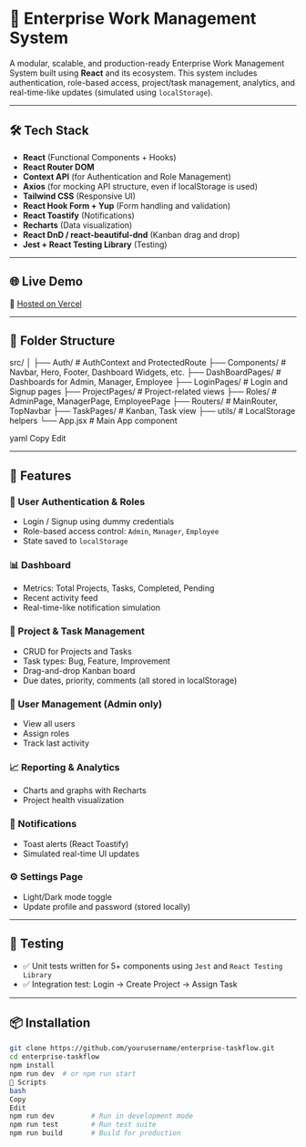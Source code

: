 # 🚀 Enterprise Work Management System

A modular, scalable, and production-ready Enterprise Work Management System built using **React** and its ecosystem. This system includes authentication, role-based access, project/task management, analytics, and real-time-like updates (simulated using `localStorage`).

---

## 🛠 Tech Stack

- **React** (Functional Components + Hooks)
- **React Router DOM**
- **Context API** (for Authentication and Role Management)
- **Axios** (for mocking API structure, even if localStorage is used)
- **Tailwind CSS** (Responsive UI)
- **React Hook Form + Yup** (Form handling and validation)
- **React Toastify** (Notifications)
- **Recharts** (Data visualization)
- **React DnD / react-beautiful-dnd** (Kanban drag and drop)
- **Jest + React Testing Library** (Testing)

---

## 🌐 Live Demo

🔗 [Hosted on Vercel](https://enterprise-work-management-system.vercel.app/)

---

## 📁 Folder Structure

src/
│
├── Auth/ # AuthContext and ProtectedRoute
├── Components/ # Navbar, Hero, Footer, Dashboard Widgets, etc.
├── DashBoardPages/ # Dashboards for Admin, Manager, Employee
├── LoginPages/ # Login and Signup pages
├── ProjectPages/ # Project-related views
├── Roles/ # AdminPage, ManagerPage, EmployeePage
├── Routers/ # MainRouter, TopNavbar
├── TaskPages/ # Kanban, Task view
├── utils/ # LocalStorage helpers
└── App.jsx # Main App component

yaml
Copy
Edit

---

## 🧩 Features

### 🔐 User Authentication & Roles
- Login / Signup using dummy credentials
- Role-based access control: `Admin`, `Manager`, `Employee`
- State saved to `localStorage`

### 📊 Dashboard
- Metrics: Total Projects, Tasks, Completed, Pending
- Recent activity feed
- Real-time-like notification simulation

### 📁 Project & Task Management
- CRUD for Projects and Tasks
- Task types: Bug, Feature, Improvement
- Drag-and-drop Kanban board
- Due dates, priority, comments (all stored in localStorage)

### 👥 User Management (Admin only)
- View all users
- Assign roles
- Track last activity

### 📈 Reporting & Analytics
- Charts and graphs with Recharts
- Project health visualization

### 🔔 Notifications
- Toast alerts (React Toastify)
- Simulated real-time UI updates

### ⚙️ Settings Page
- Light/Dark mode toggle
- Update profile and password (stored locally)

---

## 🧪 Testing

- ✅ Unit tests written for 5+ components using `Jest` and `React Testing Library`
- ✅ Integration test: Login → Create Project → Assign Task

---

## 📦 Installation

```bash
git clone https://github.com/yourusername/enterprise-taskflow.git
cd enterprise-taskflow
npm install
npm run dev  # or npm run start
📝 Scripts
bash
Copy
Edit
npm run dev         # Run in development mode
npm run test        # Run test suite
npm run build       # Build for production
